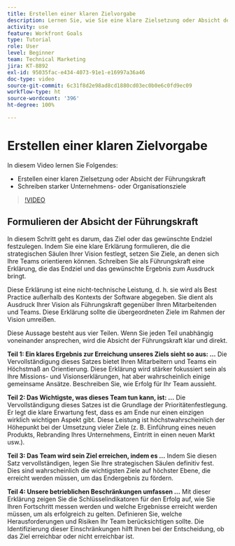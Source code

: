 ```yaml
---
title: Erstellen einer klaren Zielvorgabe
description: Lernen Sie, wie Sie eine klare Zielsetzung oder Absicht der Führungskraft erstellen und starke Unternehmens- oder Organisationsziele formulieren.
activity: use
feature: Workfront Goals
type: Tutorial
role: User
level: Beginner
team: Technical Marketing
jira: KT-8892
exl-id: 95035fac-e434-4073-91e1-e16997a36a46
doc-type: video
source-git-commit: 6c31f8d2e98ad8cd1880cd03ec0b0e6c0fd9ec09
workflow-type: ht
source-wordcount: '396'
ht-degree: 100%

---
```


# Erstellen einer klaren Zielvorgabe

In diesem Video lernen Sie Folgendes:

* Erstellen einer klaren Zielsetzung oder Absicht der Führungskraft
* Schreiben starker Unternehmens- oder Organisationsziele

>[!VIDEO](https://video.tv.adobe.com/v/335186/?quality=12&learn=on)

<!--
Your turn graphic
-->

## Formulieren der Absicht der Führungskraft

In diesem Schritt geht es darum, das Ziel oder das gewünschte Endziel festzulegen. Indem Sie eine klare Erklärung formulieren, die die strategischen Säulen Ihrer Vision festlegt, setzen Sie Ziele, an denen sich Ihre Teams orientieren können. Schreiben Sie als Führungskraft eine Erklärung, die das Endziel und das gewünschte Ergebnis zum Ausdruck bringt.

Diese Erklärung ist eine nicht-technische Leistung, d. h. sie wird als Best Practice außerhalb des Kontexts der Software abgegeben. Sie dient als Ausdruck Ihrer Vision als Führungskraft gegenüber Ihren Mitarbeitenden und Teams. Diese Erklärung sollte die übergeordneten Ziele im Rahmen der Vision umreißen.

Diese Aussage besteht aus vier Teilen. Wenn Sie jeden Teil unabhängig voneinander ansprechen, wird die Absicht der Führungskraft klar und direkt.

**Teil 1: Ein klares Ergebnis zur Erreichung unseres Ziels sieht so aus: …**
Die Vervollständigung dieses Satzes bietet Ihren Mitarbeitern und Teams ein Höchstmaß an Orientierung. Diese Erklärung wird stärker fokussiert sein als Ihre Missions- und Visionserklärungen, hat aber wahrscheinlich einige gemeinsame Ansätze. Beschreiben Sie, wie Erfolg für Ihr Team aussieht.

**Teil 2: Das Wichtigste, was dieses Team tun kann, ist: …**
Die Vervollständigung dieses Satzes ist die Grundlage der Prioritätenfestlegung. Er legt die klare Erwartung fest, dass es am Ende nur einen einzigen wirklich wichtigen Aspekt gibt. Diese Leistung ist höchstwahrscheinlich der Höhepunkt bei der Umsetzung vieler Ziele (z. B. Einführung eines neuen Produkts, Rebranding Ihres Unternehmens, Eintritt in einen neuen Markt usw.).

**Teil 3: Das Team wird sein Ziel erreichen, indem es …**
Indem Sie diesen Satz vervollständigen, legen Sie Ihre strategischen Säulen definitiv fest. Dies sind wahrscheinlich die wichtigsten Ziele auf höchster Ebene, die erreicht werden müssen, um das Endergebnis zu fördern.

**Teil 4: Unsere betrieblichen Beschränkungen umfassen …**
Mit dieser Erklärung zeigen Sie die Schlüsselindikatoren für den Erfolg auf, wie Sie Ihren Fortschritt messen werden und welche Ergebnisse erreicht werden müssen, um als erfolgreich zu gelten. Definieren Sie, welche Herausforderungen und Risiken Ihr Team berücksichtigen sollte. Die Identifizierung dieser Einschränkungen hilft Ihnen bei der Entscheidung, ob das Ziel erreichbar oder nicht erreichbar ist.
